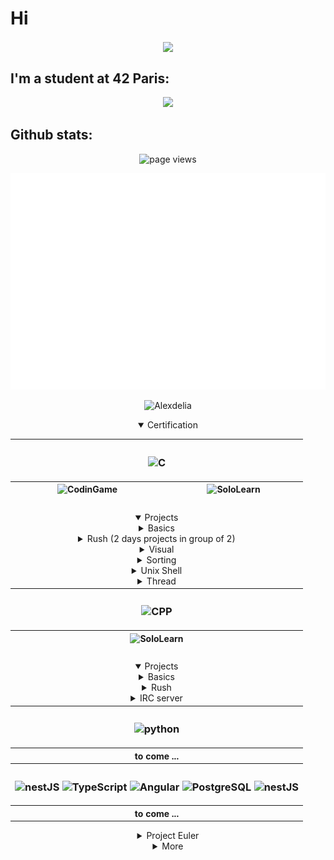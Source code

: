 # Hi
<p align="center">
	<img align="center" src="https://github.com/Alexdelia/Alexdelia/blob/main/pikacute.png?raw=true" />
</p>


## I'm a student at 42 Paris:

<p align="center">
	<a href="https://github.com/JaeSeoKim/badge42">
		<img src="https://badge42.vercel.app/api/v2/cl1dqb1ym001109mswwj0wv3x/stats?darkmode=true&cursusId=21&coalitionId=47" />
	</a>
</p>

## Github stats:

<p align="center">
	<img src="https://komarev.com/ghpvc/?username=Alexdelia&color=d5397b" alt="page views">
</p>
<p align="center">
	<img src="https://github.com/Alexdelia/Alexdelia/blob/main/metrics.plugin.isocalendar.fullyear.svg?raw=true" />
</p>
<p align="center">
	<img src="https://github-readme-stats-olive-nine.vercel.app/api/top-langs/?username=Alexdelia&layout=compact&cache_seconds=1800&theme=radical&langs_count=10&hide_border=true" alt="Alexdelia" />
</p>

<div align="center">
	<details open><summary>Certification</summary>
		<table>
			<tr>
				<th colspan="2" align="center">
					<h3><img alt="C" width="100" src="https://upload.wikimedia.org/wikipedia/commons/1/18/C_Programming_Language.svg" </img></h3>
				</th>
			<tr>
				<th align="center"><img alt="CodinGame" height="40" src="https://github.com/Alexdelia/Alexdelia/blob/main/ressources/CodinGame_logo.png"</img></th>
				<th align="center"><img alt="SoloLearn" height="50" src="https://upload.wikimedia.org/wikipedia/commons/5/53/SoloLearn_logo.svg"</img></th>
			</tr>
			<tr>
				<td align="center"><img alt="" width="400" src="https://github.com/Alexdelia/Alexdelia/blob/main/certification/CodinGame_c.png"></img></td>
				<td align="center"><img alt="" width="400" src="https://github.com/Alexdelia/Alexdelia/blob/main/certification/SoloLearn_c.png"></img></td>
			</tr>
			<tr>
				<td colspan="2" align="center"><details open><summary>Projects</summary>
					<details><summary>Basics</summary>
						<a href=https://github.com/Alexdelia/42-Libft target="_blank"><img src="https://github-readme-stats-olive-nine.vercel.app/api/pin?username=Alexdelia&repo=42-Libft&layout=compact&cache_seconds=1800&theme=radical&hide_border=true" alt="42 Libft" /></a>
						<a href=https://github.com/Alexdelia/42-printf target="_blank"><img src="https://github-readme-stats-olive-nine.vercel.app/api/pin?username=Alexdelia&repo=42-printf&layout=compact&cache_seconds=1800&theme=radical&hide_border=true" alt="printf" /></a>
						<a href=https://github.com/Alexdelia/42-get-next-line target="_blank"><img src="https://github-readme-stats-olive-nine.vercel.app/api/pin?username=Alexdelia&repo=42-get-next-line&layout=compact&cache_seconds=1800&theme=radical&hide_border=true" alt="get next line" /></a>
					</details>
					<details><summary>Rush (2 days projects in group of 2)</summary>
						<a href=https://github.com/Alexdelia/42-BSQ target="_blank"><img src="https://github-readme-stats-olive-nine.vercel.app/api/pin?username=Alexdelia&repo=42-BSQ&layout=compact&cache_seconds=1800&theme=radical&hide_border=true" alt="42-BSQ" /></a>
						<a href=https://github.com/Alexdelia/42-Rush-Hotrace target="_blank"><img src="https://github-readme-stats-olive-nine.vercel.app/api/pin?username=Alexdelia&repo=42-Rush-Hotrace&layout=compact&cache_seconds=1800&theme=radical&hide_border=true" alt="42-Rush-Hotrace" /></a>
						<a href=https://github.com/Alexdelia/42-Rush-Libunit target="_blank"><img src="https://github-readme-stats-olive-nine.vercel.app/api/pin?username=Alexdelia&repo=42-Rush-Libunit&layout=compact&cache_seconds=1800&theme=radical&hide_border=true" alt="42-Rush-Libunit" /></a>
						<a href=https://github.com/Alexdelia/42-Rush-AlCu target="_blank"><img src="https://github-readme-stats-olive-nine.vercel.app/api/pin?username=Alexdelia&repo=42-Rush-AlCu&layout=compact&cache_seconds=1800&theme=radical&hide_border=true" alt="42-Rush-AlCu" /></a>
						<a href=https://github.com/Alexdelia/42-Rush-Wong_kar_Wai target="_blank"><img src="https://github-readme-stats-olive-nine.vercel.app/api/pin?username=Alexdelia&repo=42-Rush-Wong_kar_Wai&layout=compact&cache_seconds=1800&theme=radical&hide_border=true" alt="42-Rush-Wong_kar_Wai" /></a>
						<a href=https://github.com/Alexdelia/42-Rush-Connect4 target="_blank"><img src="https://github-readme-stats-olive-nine.vercel.app/api/pin?username=Alexdelia&repo=42-Rush-Connect4&layout=compact&cache_seconds=1800&theme=radical&hide_border=true" alt="42-Rush-Connect4" /></a>
					</details>
					<details><summary>Visual</summary>
						<a href=https://github.com/Alexdelia/42-fract-ol target="_blank"><img src="https://github-readme-stats-olive-nine.vercel.app/api/pin?username=Alexdelia&repo=42-fract-ol&layout=compact&cache_seconds=1800&theme=radical&hide_border=true" alt="42-fract-ol" /></a>
						<a href=https://github.com/Alexdelia/42-miniRT target="_blank"><img src="https://github-readme-stats-olive-nine.vercel.app/api/pin?username=Alexdelia&repo=42-miniRT&layout=compact&cache_seconds=1800&theme=radical&hide_border=true" alt="42-miniRT" /></a>
					</details>
					<details><summary>Sorting</summary>
						<a href=https://github.com/Alexdelia/42-push_swap target="_blank"><img src="https://github-readme-stats-olive-nine.vercel.app/api/pin?username=Alexdelia&repo=42-push_swap&layout=compact&cache_seconds=1800&theme=radical&hide_border=true" alt="42-push_swap" /></a>
					</details>
					<details><summary>Unix Shell</summary>
						<a href=https://github.com/Alexdelia/42-minishell target="_blank"><img src="https://github-readme-stats-olive-nine.vercel.app/api/pin?username=Alexdelia&repo=42-minishell&layout=compact&cache_seconds=1800&theme=radical&hide_border=true" alt="42-minishell" /></a>
						<a href=https://github.com/Alexdelia/42-minitalk target="_blank"><img src="https://github-readme-stats-olive-nine.vercel.app/api/pin?username=Alexdelia&repo=42-minitalk&layout=compact&cache_seconds=1800&theme=radical&hide_border=true" alt="42-minitalk" /></a>
					</details>
					<details><summary>Thread</summary>
						<a href=https://github.com/Alexdelia/42-Philosophers target="_blank"><img src="https://github-readme-stats-olive-nine.vercel.app/api/pin?username=Alexdelia&repo=42-Philosophers&layout=compact&cache_seconds=1800&theme=radical&hide_border=true" alt="42-Philosophers" /></a>
					</details>
				</td>
				</details>
			</tr>
</tr>
			<tr>
				<th colspan="2" align="center">
					<h3><img alt="CPP" width="100" src="https://github.com/isocpp/logos/blob/master/cpp_logo.svg" </img></h3>
				</th>
			<tr>
					<th colspan="2" align="center"><img alt="SoloLearn" height="50" src="https://upload.wikimedia.org/wikipedia/commons/5/53/SoloLearn_logo.svg"</img></th>
			</tr>
			<tr>
					<td colspan="2" align="center"><img alt="" width="400" src="https://github.com/Alexdelia/Alexdelia/blob/main/certification/SoloLearn_cpp.png"></img></td>
			</tr>
			<tr>
				<td colspan="2" align="center"><details open><summary>Projects</summary>
					<details><summary>Basics</summary>
						<a href=https://github.com/Alexdelia/42-CPP-Module target="_blank"><img src="https://github-readme-stats-olive-nine.vercel.app/api/pin?username=Alexdelia&repo=42-CPP-Module&layout=compact&cache_seconds=1800&theme=radical&hide_border=true" alt="42-CPP-Module" /></a>
						<a href=https://github.com/Alexdelia/42-ft_containers target="_blank"><img src="https://github-readme-stats-olive-nine.vercel.app/api/pin?username=Alexdelia&repo=42-ft_containers&layout=compact&cache_seconds=1800&theme=radical&hide_border=true" alt="42-ft_containers" /></a>
					</details>
					<details><summary>Rush</summary>
						<a href=https://github.com/Alexdelia/42-Rush-Wordle target="_blank"><img src="https://github-readme-stats-olive-nine.vercel.app/api/pin?username=Alexdelia&repo=42-Rush-Wordle&layout=compact&cache_seconds=1800&theme=radical&hide_border=true" alt="42-Rush-Wordle" /></a>
					</details>
					<details><summary>IRC server</summary>
						<a href=https://github.com/Alexdelia/42-ft_irc target="_blank"><img src="https://github-readme-stats-olive-nine.vercel.app/api/pin?username=Alexdelia&repo=42-ft_irc&layout=compact&cache_seconds=1800&theme=radical&hide_border=true" alt="42-ft_irc" /></a>
					</details>
				</td>
				</details>
			</tr>
</tr>
			<tr>
				<th colspan="2" align="center">
					<h3><img alt="python" width="100" src="https://upload.wikimedia.org/wikipedia/commons/c/c3/Python-logo-notext.svg" </img></h3>
				</th>
			<tr>
				<th colspan="2" align="center">
					to come ...
				</th>
			</tr>
</tr>
			<tr>
				<th colspan="2" align="center">
					<h3>
						<img alt="nestJS" width="100" src="https://docs.nestjs.com/assets/logo-small.svg" </img>
						<img alt="TypeScript" width="100" src="https://upload.wikimedia.org/wikipedia/commons/4/4c/Typescript_logo_2020.svg" </img>
						<img alt="Angular" width="110" src="https://upload.wikimedia.org/wikipedia/commons/c/cf/Angular_full_color_logo.svg" </img>
						<img alt="PostgreSQL" width="100" src="https://upload.wikimedia.org/wikipedia/commons/2/29/Postgresql_elephant.svg" </img>
						<img alt="nestJS" width="100" src="https://www.docker.com/wp-content/uploads/2022/03/vertical-logo-monochromatic.png" </img>
					</h3>
				</th>
			<tr>
				<th colspan="2" align="center">
					to come ...
				</th>
			</tr>
</tr>
</table>
</div>

	
<div align="center">
	<details><summary>Project Euler</summary>
		<img align="center" src="https://projecteuler.net/profile/Alexdelia.png" />
	</details>
</div>

<div align="center">
	<details><summary>More</summary>
		<p align="center">
			<img src="https://github-readme-stats.vercel.app/api?username=Alexdelia&show_icons=true&count_private=true&include_all_commits=true&theme=radical&hide_border=true" alt="Alexdelia" />
			<img src="https://github-readme-streak-stats.herokuapp.com?user=Alexdelia&theme=radical&date_format=j%20M%5B%20Y%5D&hide_border=true" />
		</p>
		<p align="center">
		<img src="https://github.com/Alexdelia/Alexdelia/blob/main/metrics.plugin.achievements.svg?raw=true"/>
		<img src="https://github.com/Alexdelia/Alexdelia/blob/main/metrics.plugin.lines.svg?raw=true" />
		</p>
</div>
